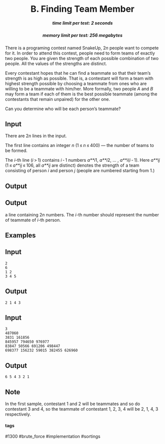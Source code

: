 <h1 style='text-align: center;'> B. Finding Team Member</h1>

<h5 style='text-align: center;'>time limit per test: 2 seconds</h5>
<h5 style='text-align: center;'>memory limit per test: 256 megabytes</h5>

There is a programing contest named SnakeUp, 2*n* people want to compete for it. In order to attend this contest, people need to form teams of exactly two people. You are given the strength of each possible combination of two people. All the values of the strengths are distinct.

Every contestant hopes that he can find a teammate so that their team’s strength is as high as possible. That is, a contestant will form a team with highest strength possible by choosing a teammate from ones who are willing to be a teammate with him/her. More formally, two people *A* and *B* may form a team if each of them is the best possible teammate (among the contestants that remain unpaired) for the other one. 

Can you determine who will be each person’s teammate?

## Input

There are 2*n* lines in the input. 

The first line contains an integer *n* (1 ≤ *n* ≤ 400) — the number of teams to be formed.

The *i*-th line (*i* > 1) contains *i* - 1 numbers *a**i*1, *a**i*2, ... , *a**i*(*i* - 1). Here *a**ij* (1 ≤ *a**ij* ≤ 106, all *a**ij* are distinct) denotes the strength of a team consisting of person *i* and person *j* (people are numbered starting from 1.)

## Output

## Output

 a line containing 2*n* numbers. The *i*-th number should represent the number of teammate of *i*-th person.

## Examples

## Input


```
2  
6  
1 2  
3 4 5  

```
## Output


```
2 1 4 3  

```
## Input


```
3  
487060  
3831 161856  
845957 794650 976977  
83847 50566 691206 498447  
698377 156232 59015 382455 626960  

```
## Output


```
6 5 4 3 2 1  

```
## Note

In the first sample, contestant 1 and 2 will be teammates and so do contestant 3 and 4, so the teammate of contestant 1, 2, 3, 4 will be 2, 1, 4, 3 respectively.



#### tags 

#1300 #brute_force #implementation #sortings 